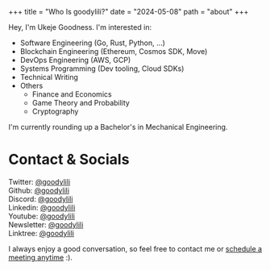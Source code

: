 +++
title = "Who Is goodylili?"
date = "2024-05-08"
path = "about"
+++


Hey, I'm Ukeje Goodness. I'm interested in:

- Software Engineering (Go, Rust, Python, ...)
- Blockchain Engineering (Ethereum, Cosmos SDK, Move)
- DevOps Engineering (AWS, GCP)
- Systems Programming (Dev tooling, Cloud SDKs)
- Technical Writing
- Others
    - Finance and Economics
    - Game Theory and Probability
    - Cryptography

I'm currently rounding up a Bachelor's in Mechanical Engineering.


# Contact & Socials

Twitter: [@goodylili](https://twitter.com/goodylili) <br />
Github: [@goodylili](https://github.com/goodylili) <br />
Discord: [@goodylili](https://discord.gg/goodylili) <br />
Linkedin: [@goodylili](https://linkedin.com/in/goodylili) <br />
Youtube: [@goodylili](https://youtube.com/@goodylili) <br />
Newsletter: [@goodylili](https://goodylili.substack.io) <br />
Linktree: [@goodylili](https://linktr.ee/goodylili) <br />

I always enjoy a good conversation, so feel free to contact me
or [schedule a meeting anytime](https://calendly.com/goodylili) :).